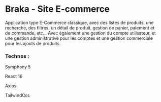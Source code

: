 # Braka - Site E-commerce

Application type E-Commerce classique, avec des listes de 
produits, une recherche, des filtres, un détail de produit, gestion de panier, 
paiement et de commande, etc… Avec également une gestion du compte 
utilisateur, et une gestion administrative pour les comptes et une gestion 
commerciale pour les ajouts de produits.

### Technos :

Symphony 5

React 16

Axios

TailwindCss




